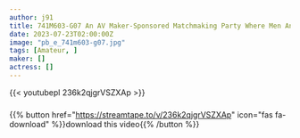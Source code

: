 ```yaml
---
author: j91
title: 741M603-G07 An AV Maker-Sponsored Matchmaking Party Where Men And Women, Such As Married Women, Gather In Search Of A Meeting! When The Coupling Is Established, Check The Compatibility Of The Partner’s Cock! ?
date: 2023-07-23T02:00:00Z
image: "pb_e_741m603-g07.jpg"
tags: [Amateur, ]
maker: []
actress: []
---
```



{{< youtubepl 236k2qjgrVSZXAp >}}
###

{{% button href="https://streamtape.to/v/236k2qjgrVSZXAp" icon="fas fa-download" %}}download this video{{% /button %}}

